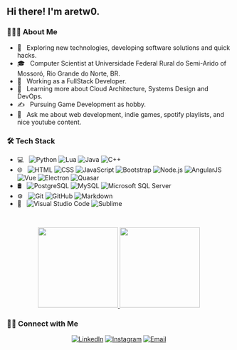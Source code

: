 <!--
**aretw0/aretw0** is a ✨ _special_ ✨ repository because its `README.md` (this file) appears on your GitHub profile.

Here are some ideas to get you started:

- 🔭 I’m currently working on ...
- 🌱 I’m currently learning ...
- 👯 I’m looking to collaborate on ...
- 🤔 I’m looking for help with ...
- 💬 Ask me about ...
- 📫 How to reach me: ...
- 😄 Pronouns: ...
- ⚡ Fun fact: ...
-->
<h2> Hi there! I'm aretw0.</h2>

<h3> 👨🏻‍💻 About Me </h3>

- 🤔 &nbsp; Exploring new technologies, developing software solutions and quick hacks.
- 🎓 &nbsp; Computer Scientist at Universidade Federal Rural do Semi-Arido of Mossoró, Rio Grande do Norte, BR.
- 💼 &nbsp; Working as a FullStack Developer.
- 🌱 &nbsp; Learning more about Cloud Architecture, Systems Design and DevOps.
- ✍️ &nbsp; Pursuing Game Development as hobby.
- 💬 &nbsp; Ask me about web development, indie games, spotify playlists, and nice youtube content. 

<h3>🛠 Tech Stack</h3>

- 💻 &nbsp;
  ![Python](https://img.shields.io/badge/-Python-333333?style=flat&logo=python)
  ![Lua](https://img.shields.io/badge/-Lua-333333?style=flat&logo=lua&logoColor=2C2D72)
  ![Java](https://img.shields.io/badge/-Java-333333?style=flat&logo=Java&logoColor=007396)
  ![C++](https://img.shields.io/badge/-C++-333333?style=flat&logo=C%2B%2B&logoColor=00599C)
- 🌐 &nbsp;
  ![HTML](https://img.shields.io/badge/-HTML-333333?style=flat&logo=HTML5)
  ![CSS](https://img.shields.io/badge/-CSS-333333?style=flat&logo=CSS3&logoColor=1572B6)
  ![JavaScript](https://img.shields.io/badge/-JavaScript-333333?style=flat&logo=javascript)
  ![Bootstrap](https://img.shields.io/badge/-Bootstrap-333333?style=flat&logo=bootstrap&logoColor=563D7C)
  ![Node.js](https://img.shields.io/badge/-Node.js-333333?style=flat&logo=node.js)
  ![AngularJS](https://img.shields.io/badge/-AngularJS-333333?style=flat&logo=angularjs&logoColor=E23237)
  ![Vue](https://img.shields.io/badge/-Vue-333333?style=flat&logo=vue.js)
  ![Electron](https://img.shields.io/badge/-Electron-333333?style=flat&logo=electron&logoColor=47848F)
  ![Quasar](https://img.shields.io/badge/-Quasar-333333?style=flat&logo=quasar&logoColor=976D2)
- 🛢 &nbsp;
  ![PostgreSQL](https://img.shields.io/badge/-PostgreSQL-333333?style=flat&logo=postgresql&logoColor=336791)
  ![MySQL](https://img.shields.io/badge/-MySQL-333333?style=flat&logo=mysql&logoColor=4479A1)
  ![Microsoft SQL Server](https://img.shields.io/badge/-Microsoft%20SQL%20Server-333333?style=flat&logo=microsoft-sql-server&logoColor=CC2927)
- ⚙️ &nbsp;
  ![Git](https://img.shields.io/badge/-Git-333333?style=flat&logo=git)
  ![GitHub](https://img.shields.io/badge/-GitHub-333333?style=flat&logo=github)
  ![Markdown](https://img.shields.io/badge/-Markdown-333333?style=flat&logo=markdown)
- 🔧 &nbsp;
  ![Visual Studio Code](https://img.shields.io/badge/-Visual%20Studio%20Code-333333?style=flat&logo=visual-studio-code&logoColor=007ACC)
  ![Sublime](https://img.shields.io/badge/-Sublime-333333?style=flat&logo=sublime-text)

<br/>

<p align="center">
  <a href="https://github.com/aretw0">
    <img height="180em" src="https://github-readme-stats-eight-theta.vercel.app/api?username=aretw0&theme=vue&show_icons=true&include_all_commits=true&count_private=true" />
    <img height="180em" src="https://github-readme-stats-eight-theta.vercel.app/api/top-langs/?username=aretw0&theme=vue&layout=compact&exclude_lang=java" />
  </a>
</p>

<h3> 🤝🏻 Connect with Me </h3>

<p align="center">
  <a href="https://www.linkedin.com/in/arthur-silva-1620/"><img alt="LinkedIn" src="https://img.shields.io/badge/LinkedIn-Arthur%20Silva-blue?style=flat-square&logo=linkedin"></a>
  <a href="https://www.instagram.com/aretw0"><img alt="Instagram" src="https://img.shields.io/badge/Instagram-aretw0-blue?style=flat-square&logo=instagram"></a>
  <a href="mailto:arthursilva.dev@gmail.com"><img alt="Email" src="https://img.shields.io/badge/Email-arthursilva.dev@gmail.com-blue?style=flat-square&logo=gmail"></a>
</p>
